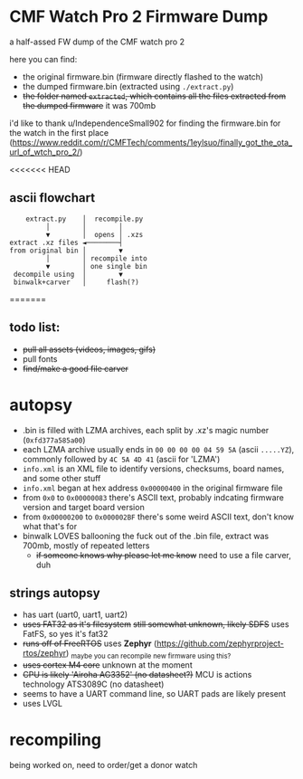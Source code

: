 # CMF Watch Pro 2 Firmware Dump
a half-assed FW dump of the CMF watch pro 2

here you can find: 
- the original firmware.bin (firmware directly flashed to the watch)
- the dumped firmware.bin (extracted using `./extract.py`)
- ~~the folder named `extracted`, which contains all the files extracted from the dumped firmware~~ it was 700mb

i'd like to thank u/IndependenceSmall902 for finding the firmware.bin for the watch in the first place (https://www.reddit.com/r/CMFTech/comments/1eylsuo/finally_got_the_ota_url_of_wtch_pro_2/)

<<<<<<< HEAD
## ascii flowchart
```
    extract.py    │  recompile.py 
         │        │        │      
         ▼        │  opens │ .xzs 
extract .xz files ◄────────┤      
from original bin │        ▼      
         │        │ recompile into
         ▼        │ one single bin
 decompile using  │        ▼      
 binwalk+carver   │     flash(?)    
```
=======
## todo list:
- ~~pull all assets (videos, images, gifs)~~
- pull fonts
- ~~find/make a good file carver~~


# autopsy
- .bin is filled with LZMA archives, each split by .xz's magic number (`0xfd377a585a00`)
- each LZMA archive usually ends in `00 00 00 00 04 59 5A` (ascii `.....YZ`), commonly followed by `4C 5A 4D 41` (ascii for 'LZMA')
- `info.xml` is an XML file to identify versions, checksums, board names, and some other stuff
- `info.xml` began at hex address `0x00000400` in the original firmware file
- from `0x0` to `0x00000083` there's ASCII text, probably indcating firmware version and target board version
- from `0x00000200` to `0x000002BF` there's some weird ASCII text, don't know what that's for
- binwalk LOVES ballooning the fuck out of the .bin file, extract was 700mb, mostly of repeated letters
    - ~~if someone knows why please let me know~~ need to use a file carver, duh

## strings autopsy
- has uart (uart0, uart1, uart2)
- ~~uses FAT32 as it's filesystem~~ ~~still somewhat unknown, likely SDFS~~ uses FatFS, so yes it's fat32
- ~~runs off of FreeRTOS~~ uses **Zephyr** (https://github.com/zephyrproject-rtos/zephyr) <sub>maybe you can recompile new firmware using this?</sub>
- ~~uses cortex M4 core~~ unknown at the moment
- ~~CPU is likely 'Airoha AG3352' (no datasheet?)~~ MCU is actions technology ATS3089C (no datasheet)
- seems to have a UART command line, so UART pads are likely present
- uses LVGL

# recompiling
being worked on, need to order/get a donor watch 
